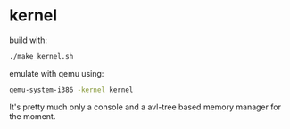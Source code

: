 # kernel

build with:
```bash
./make_kernel.sh
```

emulate with qemu using:
```bash
qemu-system-i386 -kernel kernel
```

It's pretty much only a console and a avl-tree based memory manager for the moment.
